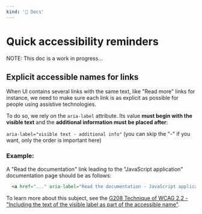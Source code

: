 ```yaml
---
kind: '📌 Docs'
---
```

# Quick accessibility reminders

NOTE: This doc is a work in progress...

## Explicit accessible names for links

When UI contains several links with the same text, like "Read more" links for instance, we need to make sure each link is as explicit as possible for people using assistive technologies.

To do so, we rely on the `aria-label` attribute.
Its value **must begin with the visible text** and the **additional information must be placed after**:

`aria-label="visible text - additional info"` (you can skip the "-" if you want, only the order is important here)


### Example:
A "Read the documentation" link leading to the "JavaScript application" documentation page should be as follows:
```html
  <a href="..." aria-label="Read the documentation - JavaScript application">Read the documentation</a>
```

To learn more about this subject, see the [G208 Technique of WCAG 2.2 - "Including the text of the visible label as part of the accessible name"](https://www.w3.org/WAI/WCAG22/Techniques/general/G208).
